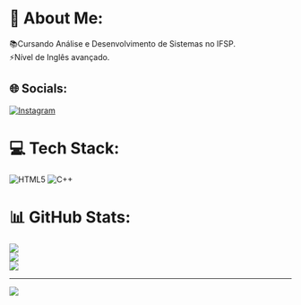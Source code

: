 # 💫 About Me:
📚Cursando Análise e Desenvolvimento de Sistemas no IFSP.<br>⚡Nível de Inglês avançado.


## 🌐 Socials:
[![Instagram](https://img.shields.io/badge/Instagram-%23E4405F.svg?logo=Instagram&logoColor=white)](https://instagram.com/chinaquii_) 

# 💻 Tech Stack:
![HTML5](https://img.shields.io/badge/html5-%23E34F26.svg?style=for-the-badge&logo=html5&logoColor=white) ![C++](https://img.shields.io/badge/c++-%2300599C.svg?style=for-the-badge&logo=c%2B%2B&logoColor=white)
# 📊 GitHub Stats:
![](https://github-readme-stats.vercel.app/api?username=Chinaqui&theme=dark&hide_border=false&include_all_commits=false&count_private=false)<br/>
![](https://github-readme-streak-stats.herokuapp.com/?user=Chinaqui&theme=dark&hide_border=false)<br/>
![](https://github-readme-stats.vercel.app/api/top-langs/?username=Chinaqui&theme=dark&hide_border=false&include_all_commits=false&count_private=false&layout=compact)

---
[![](https://visitcount.itsvg.in/api?id=Chinaqui&icon=0&color=0)](https://visitcount.itsvg.in)

<!-- Proudly created with GPRM ( https://gprm.itsvg.in ) -->
